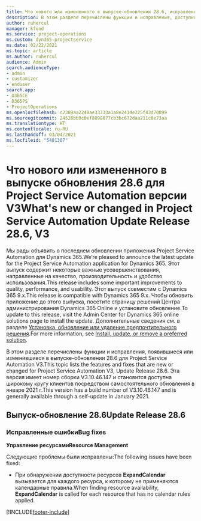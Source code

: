 ```yaml
---
title: Что нового или измененного в выпуске-обновлении 28.6, исправление, Project Service Automation, исправление V3
description: В этом разделе перечислены функции и исправления, доступные в выпуске-обновлении 28.6 для Project Service Automation исправление V3.
author: ruhercul
manager: kfend
ms.service: project-operations
ms.custom: dyn365-projectservice
ms.date: 02/22/2021
ms.topic: article
ms.author: ruhercul
audience: Admin
search.audienceType:
- admin
- customizer
- enduser
search.app:
- D365CE
- D365PS
- ProjectOperations
ms.openlocfilehash: c2389aa2249ae33333a1a8e241de225f43d70899
ms.sourcegitcommit: 24528bb9c0ef8898077cb3bc672daa211c0e73aa
ms.translationtype: HT
ms.contentlocale: ru-RU
ms.lasthandoff: 03/04/2021
ms.locfileid: "5481307"
---
```

# <a name="whats-new-or-changed-in-project-service-automation-update-release-286-v3"></a><span data-ttu-id="d31c7-103">Что нового или измененного в выпуске обновления 28.6 для Project Service Automation версии V3</span><span class="sxs-lookup"><span data-stu-id="d31c7-103">What's new or changed in Project Service Automation Update Release 28.6, V3</span></span>

<span data-ttu-id="d31c7-104">Мы рады объявить о последнем обновлении приложения Project Service Automation для Dynamics 365.</span><span class="sxs-lookup"><span data-stu-id="d31c7-104">We’re pleased to announce the latest update for the Project Service Automation application for Dynamics 365.</span></span> <span data-ttu-id="d31c7-105">Этот выпуск содержит некоторые важные усовершенствования, направленные на качество, производительность и удобство использования.</span><span class="sxs-lookup"><span data-stu-id="d31c7-105">This release includes some important improvements to quality, performance, and usability.</span></span> <span data-ttu-id="d31c7-106">Этот выпуск совместим с Dynamics 365 9.x.</span><span class="sxs-lookup"><span data-stu-id="d31c7-106">This release is compatible with Dynamics 365 9.x.</span></span> <span data-ttu-id="d31c7-107">Чтобы обновить приложение до этого выпуска, посетите страницу решений Центра администрирования Dynamics 365 Online и установите обновление.</span><span class="sxs-lookup"><span data-stu-id="d31c7-107">To update to this release, visit the Admin Center for Dynamics 365 online solutions page to install the update.</span></span> <span data-ttu-id="d31c7-108">Дополнительные сведения см. в разделе [Установка, обновление или удаление предпочтительного решения](https://docs.microsoft.com/power-platform/admin/install-remove-preferred-solution).</span><span class="sxs-lookup"><span data-stu-id="d31c7-108">For more information, see [Install, update, or remove a preferred solution](https://docs.microsoft.com/power-platform/admin/install-remove-preferred-solution).</span></span>

<span data-ttu-id="d31c7-109">В этом разделе перечислены функции и исправления, появившиеся или изменившиеся в выпуске-обновлении 28.6 для Project Service Automation V3.</span><span class="sxs-lookup"><span data-stu-id="d31c7-109">This topic lists the features and fixes that are new or changed for Project Service Automation V3, Update Release 28.6.</span></span> <span data-ttu-id="d31c7-110">Эта версия имеет номер сборки V3.10.46.147 и становится доступна широкому кругу клиентов посредством самостоятельного обновления в январе 2021 г.</span><span class="sxs-lookup"><span data-stu-id="d31c7-110">This version has a build number of V3.10.46.147 and is generally available through a self-update in January 2021.</span></span>

## <a name="update-release-286"></a><span data-ttu-id="d31c7-111">Выпуск-обновление 28.6</span><span class="sxs-lookup"><span data-stu-id="d31c7-111">Update Release 28.6</span></span>

### <a name="bug-fixes"></a><span data-ttu-id="d31c7-112">Исправленные ошибки</span><span class="sxs-lookup"><span data-stu-id="d31c7-112">Bug fixes</span></span>


<span data-ttu-id="d31c7-113">**Управление ресурсами**</span><span class="sxs-lookup"><span data-stu-id="d31c7-113">**Resource Management**</span></span>

<span data-ttu-id="d31c7-114">Следующие проблемы были исправлены:</span><span class="sxs-lookup"><span data-stu-id="d31c7-114">The following issues have been fixed:</span></span>

- <span data-ttu-id="d31c7-115">При обнаружении доступности ресурсов **ExpandCalendar** вызывается для каждого ресурса, к которому не применяются календарные правила.</span><span class="sxs-lookup"><span data-stu-id="d31c7-115">When finding resource availability, **ExpandCalendar** is called for each resource that has no calendar rules applied.</span></span>


[!INCLUDE[footer-include](../includes/footer-banner.md)]
